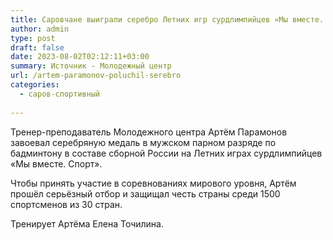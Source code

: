 ```yaml
---
title: Cаровчане выиграли серебро Летних игр сурдлимпийцев «Мы вместе. Спорт»
author: admin
type: post
draft: false
date: 2023-08-02T02:12:11+03:00
summary: Источник - Молодежный центр
url: /artem-paramonov-poluchil-serebro
categories:
  - саров-спортивный
  
---
```


Тренер-преподаватель Молодежного центра Артём Парамонов завоевал серебряную медаль в мужском парном разряде по бадминтону в составе сборной России на Летних играх сурдлимпийцев «Мы вместе. Спорт».

Чтобы принять участие в соревнованиях мирового уровня, Артём прошёл серьёзный отбор и защищал честь страны среди 1500 спортсменов из 30 стран.

Тренирует Артёма Елена Точилина.